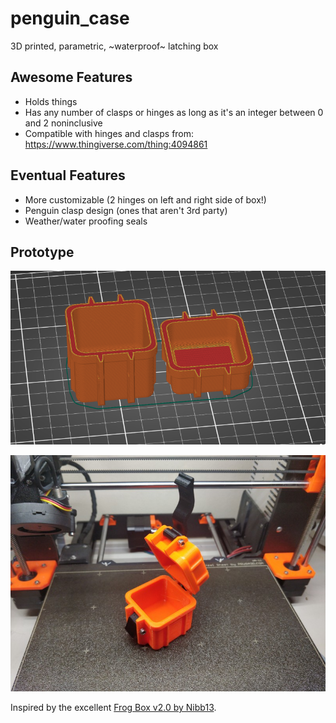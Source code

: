 # penguin_case
3D printed, parametric, ~waterproof~ latching box

## Awesome Features

* Holds things
* Has any number of clasps or hinges as long as it's an integer between 0 and 2 noninclusive
* Compatible with hinges and clasps from: https://www.thingiverse.com/thing:4094861

## Eventual Features

* More customizable (2 hinges on left and right side of box!)
* Penguin clasp design (ones that aren't 3rd party)
* Weather/water proofing seals

## Prototype

![Slicer Screenshot](images/2021-05-04_22-20.png)

![Finished box](images/IMG_20210504_215351.jpg)

Inspired by the excellent [Frog Box v2.0 by Nibb13](https://www.thingiverse.com/thing:4094861).
